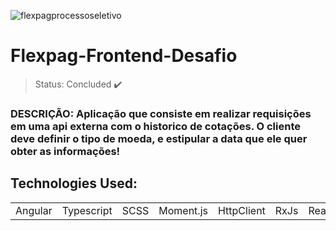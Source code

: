 ![flexpagprocessoseletivo](https://user-images.githubusercontent.com/93391317/196269142-65e2a872-8c4c-49ce-8157-a62b7c4c7eff.png)

# Flexpag-Frontend-Desafio

 > Status: Concluded ✔️

### DESCRIÇÃO: Aplicação que consiste em realizar requisições em uma api externa com o historico de cotações. O cliente deve definir o tipo de moeda, e estipular a data que ele quer obter as informações!

## Technologies Used: 

<table>
  <tr>
    <td>Angular</td>
    <td>Typescript</td>
    <td>SCSS</td>
    <td>Moment.js</td>
    <td>HttpClient</td>
    <td>RxJs</td>
    <td>ReactiveForms</td>
  </tr>
</table>
